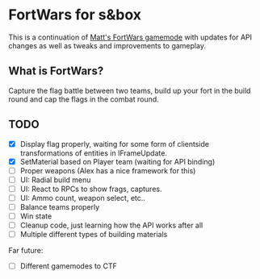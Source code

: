 # FortWars for s&box
 
This is a continuation of [Matt's FortWars gamemode](https://github.com/themasterminds/sbox-fortwars) with updates for API changes as well as tweaks and improvements to gameplay.

## What is FortWars?

Capture the flag battle between two teams, build up your fort in the build round and cap the flags in the combat round.

## TODO

* [X] Display flag properly, waiting for some form of clientside transformations of entities in IFrameUpdate.
* [X] SetMaterial based on Player team (waiting for API binding)
* [ ] Proper weapons (Alex has a nice framework for this)
* [ ] UI: Radial build menu
* [ ] UI: React to RPCs to show frags, captures.
* [ ] UI: Ammo count, weapon select, etc..
* [ ] Balance teams properly
* [ ] Win state
* [ ] Cleanup code, just learning how the API works after all
* [ ] Multiple different types of building materials

Far future:

* [ ] Different gamemodes to CTF
